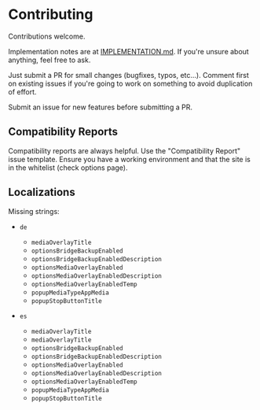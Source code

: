 # Contributing

Contributions welcome.

Implementation notes are at [IMPLEMENTATION.md](IMPLEMENTATION.md). 
If you're unsure about anything, feel free to ask.

Just submit a PR for small changes (bugfixes, typos, etc...). Comment first on existing 
issues if you're going to work on something to avoid duplication of effort.

Submit an issue for new features before submitting a PR.


## Compatibility Reports

Compatibility reports are always helpful. Use the "Compatibility Report" issue template. Ensure you have a working environment and that the site is in the whitelist (check options page).


## Localizations

Missing strings:


* `de`
    * `mediaOverlayTitle`
    * `optionsBridgeBackupEnabled`
    * `optionsBridgeBackupEnabledDescription`
    * `optionsMediaOverlayEnabled`
    * `optionsMediaOverlayEnabledDescription`
    * `optionsMediaOverlayEnabledTemp`
    * `popupMediaTypeAppMedia`
    * `popupStopButtonTitle`

* `es`
    * `mediaOverlayTitle`
    * `mediaOverlayTitle`
    * `optionsBridgeBackupEnabled`
    * `optionsBridgeBackupEnabledDescription`
    * `optionsMediaOverlayEnabled`
    * `optionsMediaOverlayEnabledDescription`
    * `optionsMediaOverlayEnabledTemp`
    * `popupMediaTypeAppMedia`
    * `popupStopButtonTitle`
